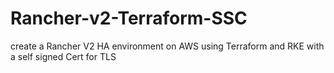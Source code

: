 # Rancher-v2-Terraform-SSC
create a Rancher V2 HA environment on AWS using Terraform and RKE with a self signed Cert for TLS 
